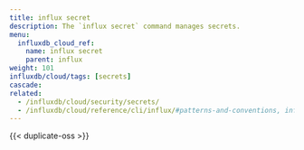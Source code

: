 ```yaml
---
title: influx secret
description: The `influx secret` command manages secrets.
menu:
  influxdb_cloud_ref:
    name: influx secret
    parent: influx
weight: 101
influxdb/cloud/tags: [secrets]
cascade:
related:
  - /influxdb/cloud/security/secrets/
  - /influxdb/cloud/reference/cli/influx/#patterns-and-conventions, influx CLI patterns and conventions
---
```


{{< duplicate-oss >}}
